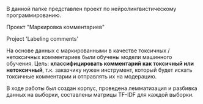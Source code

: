 В данной папке представлен проект по нейролингвистическому программированию.

Проект "Маркировка комментариев"

Project 'Labeling comments'

На основе данных с маркированными в качестве токсичных / нетоксичных комментариев были обучены модели машинного обучения. Цель: **классифицировать комментарий как токсичный или нетоксичный**, т.к. заказчику нужен инструмент, который будет искать токсичные комментарии и отправлять их на модерацию.

В ходе работы был cоздан корпус, проведена лемматизация и разбивка данных на выборки, составлены матрицы TF-IDF для каждой выборки.


